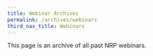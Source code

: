 ```yaml
---
title: Webinar Archives
permalink: /archives/webinars
third_nav_title: Webinars
---
```

This page is an archive of all past NRP webinars.